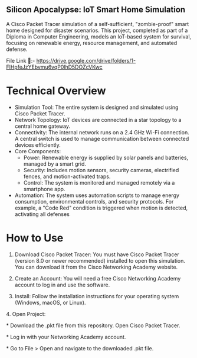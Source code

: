 ## Silicon Apocalypse: IoT Smart Home Simulation ##

A Cisco Packet Tracer simulation of a self-sufficient, "zombie-proof" smart home designed for disaster scenarios. This project, completed as part of a Diploma in Computer Engineering, models an IoT-based system for survival, focusing on renewable energy, resource management, and automated defense.

File Link 🔗:- https://drive.google.com/drive/folders/1-FlHpfeJzYEbvmu6vqP0lhD5DOZcVKwc

# Technical Overview #
 * Simulation Tool: The entire system is designed and simulated using Cisco Packet Tracer.
 * Network Topology: IoT devices are connected in a star topology to a central home gateway.
 * Connectivity: The internal network runs on a 2.4 GHz Wi-Fi connection. A central switch is used to manage communication between connected devices efficiently.
 * Core Components:
   * Power: Renewable energy is supplied by solar panels and batteries, managed by a smart grid.
   * Security: Includes motion sensors, security cameras, electrified fences, and motion-activated traps.
   * Control: The system is monitored and managed remotely via a smartphone app.
 * Automation: The system uses automation scripts to manage energy consumption, environmental controls, and security protocols. For example, a "Code Red" condition is triggered when motion is detected, activating all defenses

# How to Use #
1. ​Download Cisco Packet Tracer: You must have Cisco Packet Tracer (version 8.0 or newer recommended) installed to open this simulation. You can download it from the Cisco Networking Academy website.

2. Create an Account: You will need a free Cisco Networking Academy account to log in and use the software.

3. Install: Follow the installation instructions for your operating system (Windows, macOS, or Linux).

​4. Open Project:

​* Download the .pkt file from this repository.
​Open Cisco Packet Tracer.

*​ Log in with your Networking Academy account.

​* Go to File > Open and navigate to the downloaded .pkt file.
